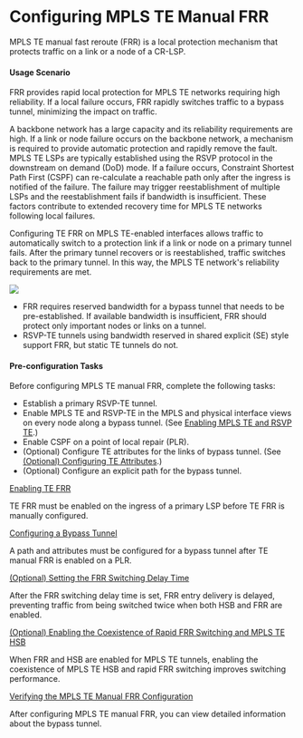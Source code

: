Configuring MPLS TE Manual FRR
==============================

MPLS TE manual fast reroute (FRR) is a local protection mechanism that protects traffic on a link or a node of a CR-LSP.

#### Usage Scenario

FRR provides rapid local protection for MPLS TE networks requiring high reliability. If a local failure occurs, FRR rapidly switches traffic to a bypass tunnel, minimizing the impact on traffic.

A backbone network has a large capacity and its reliability requirements are high. If a link or node failure occurs on the backbone network, a mechanism is required to provide automatic protection and rapidly remove the fault. MPLS TE LSPs are typically established using the RSVP protocol in the downstream on demand (DoD) mode. If a failure occurs, Constraint Shortest Path First (CSPF) can re-calculate a reachable path only after the ingress is notified of the failure. The failure may trigger reestablishment of multiple LSPs and the reestablishment fails if bandwidth is insufficient. These factors contribute to extended recovery time for MPLS TE networks following local failures.

Configuring TE FRR on MPLS TE-enabled interfaces allows traffic to automatically switch to a protection link if a link or node on a primary tunnel fails. After the primary tunnel recovers or is reestablished, traffic switches back to the primary tunnel. In this way, the MPLS TE network's reliability requirements are met.

![](../../../../public_sys-resources/note_3.0-en-us.png) 

* FRR requires reserved bandwidth for a bypass tunnel that needs to be pre-established. If available bandwidth is insufficient, FRR should protect only important nodes or links on a tunnel.
* RSVP-TE tunnels using bandwidth reserved in shared explicit (SE) style support FRR, but static TE tunnels do not.


#### Pre-configuration Tasks

Before configuring MPLS TE manual FRR, complete the following tasks:

* Establish a primary RSVP-TE tunnel.
* Enable MPLS TE and RSVP-TE in the MPLS and physical interface views on every node along a bypass tunnel. (See [Enabling MPLS TE and RSVP TE](dc_vrp_te-p2p_cfg_0004.html).)
* Enable CSPF on a point of local repair (PLR).
* (Optional) Configure TE attributes for the links of bypass tunnel. (See [(Optional) Configuring TE Attributes](dc_vrp_te-p2p_cfg_0006.html).)
* (Optional) Configure an explicit path for the bypass tunnel.


[Enabling TE FRR](../../../../software/nev8r10_vrpv8r16/user/vrp/dc_vrp_te-p2p_cfg_0049.html)

TE FRR must be enabled on the ingress of a primary LSP before TE FRR is manually configured.

[Configuring a Bypass Tunnel](../../../../software/nev8r10_vrpv8r16/user/vrp/dc_vrp_te-p2p_cfg_0050.html)

A path and attributes must be configured for a bypass tunnel after TE manual FRR is enabled on a PLR.

[(Optional) Setting the FRR Switching Delay Time](../../../../software/nev8r10_vrpv8r16/user/vrp/dc_vrp_te-p2p_cfg_0250.html)

After the FRR switching delay time is set, FRR entry delivery is delayed, preventing traffic from being switched twice when both HSB and FRR are enabled.

[(Optional) Enabling the Coexistence of Rapid FRR Switching and MPLS TE HSB](../../../../software/nev8r10_vrpv8r16/user/ne/dc_ne_te-p2p_cfg_0015.html)

When FRR and HSB are enabled for MPLS TE tunnels, enabling the coexistence of MPLS TE HSB and rapid FRR switching improves switching performance.

[Verifying the MPLS TE Manual FRR Configuration](../../../../software/nev8r10_vrpv8r16/user/vrp/dc_vrp_te-p2p_cfg_0052.html)

After configuring MPLS TE manual FRR, you can view detailed information about the bypass tunnel.